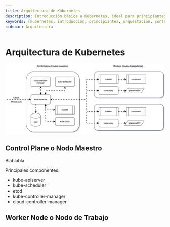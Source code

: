 ```yaml
---
title: Arquitectura de Kubernetes 
description: Introducción básica a Kubernetes, ideal para principiantes que desean aprender sobre esta tecnología de orquestación de contenedores.
keywords: [kubernetes, introducción, principiantes, orquestación, contenedores]
sidebar: Arquitectura 
---
```



# Arquitectura de Kubernetes





![Arquitectura de Kubernetes](./diagramas/arquitectura.drawio.svg)

## Control Plane o Nodo Maestro
Blablabla

Principales componentes:
- kube-apiserver
- kube-scheduler
- etcd
- kube-controller-manager
- cloud-controller-manager


## Worker Node o Nodo de Trabajo
